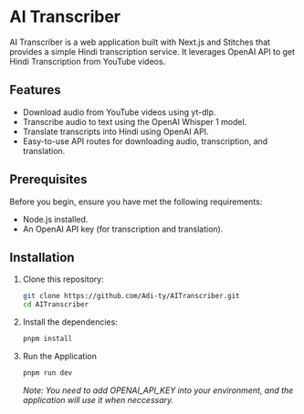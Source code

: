 # AI Transcriber

AI Transcriber is a web application built with Next.js and Stitches that provides a simple Hindi transcription service. It leverages OpenAI API to get Hindi Transcription from YouTube videos.

## Features

-   Download audio from YouTube videos using yt-dlp.
-   Transcribe audio to text using the OpenAI Whisper 1 model.
-   Translate transcripts into Hindi using OpenAI API.
-   Easy-to-use API routes for downloading audio, transcription, and translation.

## Prerequisites

Before you begin, ensure you have met the following requirements:

-   Node.js installed.
-   An OpenAI API key (for transcription and translation).

## Installation

1. Clone this repository:

    ```bash
    git clone https://github.com/Adi-ty/AITranscriber.git
    cd AITranscriber
    ```

2. Install the dependencies:

    ```bash
    pnpm install
    ```

3. Run the Application

    ```bash
    pnpm run dev
    ```

    _Note: You need to add OPENAI_API_KEY into your environment, and the application will use it when neccessary._
